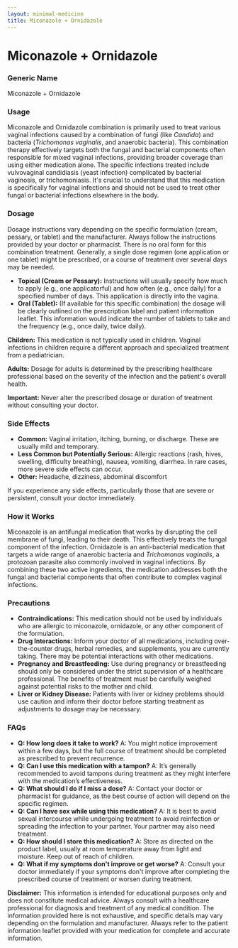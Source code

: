 ```yaml
---
layout: minimal-medicine
title: Miconazole + Ornidazole
---
```


# Miconazole + Ornidazole
### Generic Name
Miconazole + Ornidazole

### Usage
Miconazole and Ornidazole combination is primarily used to treat various vaginal infections caused by a combination of fungi (like *Candida*) and bacteria (*Trichomonas vaginalis*, and anaerobic bacteria).  This combination therapy effectively targets both the fungal and bacterial components often responsible for mixed vaginal infections, providing broader coverage than using either medication alone. The specific infections treated include vulvovaginal candidiasis (yeast infection) complicated by bacterial vaginosis, or trichomoniasis.  It's crucial to understand that this medication is specifically for vaginal infections and should not be used to treat other fungal or bacterial infections elsewhere in the body.


### Dosage
Dosage instructions vary depending on the specific formulation (cream, pessary, or tablet) and the manufacturer.  Always follow the instructions provided by your doctor or pharmacist.  There is no oral form for this combination treatment.  Generally, a single dose regimen (one application or one tablet)  might be prescribed, or a course of treatment over several days may be needed.  

* **Topical (Cream or Pessary):**  Instructions will usually specify how much to apply (e.g., one applicatorful) and how often (e.g., once daily) for a specified number of days. This application is directly into the vagina.
* **Oral (Tablet):** (If available for this specific combination) the dosage will be clearly outlined on the prescription label and patient information leaflet.  This information would indicate the number of tablets to take and the frequency (e.g., once daily, twice daily).

**Children:**  This medication is not typically used in children.  Vaginal infections in children require a different approach and specialized treatment from a pediatrician.

**Adults:** Dosage for adults is determined by the prescribing healthcare professional based on the severity of the infection and the patient's overall health.

**Important:**  Never alter the prescribed dosage or duration of treatment without consulting your doctor.


### Side Effects

* **Common:** Vaginal irritation, itching, burning, or discharge.  These are usually mild and temporary.
* **Less Common but Potentially Serious:**  Allergic reactions (rash, hives, swelling, difficulty breathing), nausea, vomiting, diarrhea.  In rare cases, more severe side effects can occur.
* **Other:**  Headache, dizziness, abdominal discomfort

If you experience any side effects, particularly those that are severe or persistent, consult your doctor immediately.


### How it Works
Miconazole is an antifungal medication that works by disrupting the cell membrane of fungi, leading to their death. This effectively treats the fungal component of the infection.  Ornidazole is an anti-bacterial medication that targets a wide range of anaerobic bacteria and *Trichomonas vaginalis*, a protozoan parasite also commonly involved in vaginal infections.  By combining these two active ingredients, the medication addresses both the fungal and bacterial components that often contribute to complex vaginal infections.


### Precautions
* **Contraindications:** This medication should not be used by individuals who are allergic to miconazole, ornidazole, or any other component of the formulation.
* **Drug Interactions:** Inform your doctor of all medications, including over-the-counter drugs, herbal remedies, and supplements, you are currently taking.  There may be potential interactions with other medications.
* **Pregnancy and Breastfeeding:**  Use during pregnancy or breastfeeding should only be considered under the strict supervision of a healthcare professional.  The benefits of treatment must be carefully weighed against potential risks to the mother and child.
* **Liver or Kidney Disease:** Patients with liver or kidney problems should use caution and inform their doctor before starting treatment as adjustments to dosage may be necessary.


### FAQs

* **Q: How long does it take to work?**  A:  You might notice improvement within a few days, but the full course of treatment should be completed as prescribed to prevent recurrence.
* **Q: Can I use this medication with a tampon?** A: It’s generally recommended to avoid tampons during treatment as they might interfere with the medication’s effectiveness.
* **Q: What should I do if I miss a dose?** A: Contact your doctor or pharmacist for guidance, as the best course of action will depend on the specific regimen.
* **Q: Can I have sex while using this medication?** A: It is best to avoid sexual intercourse while undergoing treatment to avoid reinfection or spreading the infection to your partner. Your partner may also need treatment.
* **Q: How should I store this medication?** A:  Store as directed on the product label, usually at room temperature away from light and moisture. Keep out of reach of children.
* **Q: What if my symptoms don't improve or get worse?** A: Consult your doctor immediately if your symptoms don't improve after completing the prescribed course of treatment or worsen during treatment.


**Disclaimer:** This information is intended for educational purposes only and does not constitute medical advice. Always consult with a healthcare professional for diagnosis and treatment of any medical condition.  The information provided here is not exhaustive, and specific details may vary depending on the formulation and manufacturer. Always refer to the patient information leaflet provided with your medication for complete and accurate information.
